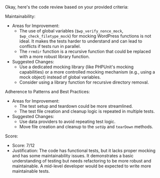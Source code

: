 Okay, here's the code review based on your provided criteria:

Maintainability:

*   Areas for Improvement:
    *   The use of global variables (`$wp_verify_nonce_mock`, `$wp_check_filetype_mock`) for mocking WordPress functions is not ideal. It makes the tests harder to understand and can lead to conflicts if tests run in parallel.
    *   The `rrmdir` function is a recursive function that could be replaced with a more robust library function.
*   Suggested Changes:
    *   Use a dedicated mocking library (like PHPUnit's mocking capabilities) or a more controlled mocking mechanism (e.g., using a mock object) instead of global variables.
    *   Consider using a library function for recursive directory removal.

Adherence to Patterns and Best Practices:

*   Areas for Improvement:
    *   The test setup and teardown could be more streamlined.
    *   The test file creation and cleanup logic is repeated in multiple tests.
*   Suggested Changes:
    *   Use data providers to avoid repeating test logic.
    *   Move file creation and cleanup to the `setUp` and `tearDown` methods.

Score:

*   Score: 7/12
*   Justification: The code has functional tests, but it lacks proper mocking and has some maintainability issues. It demonstrates a basic understanding of testing but needs refactoring to be more robust and maintainable. A mid-level developer would be expected to write more maintainable tests.
